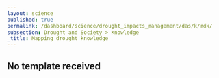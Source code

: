 ```yaml
---
layout: science
published: true
permalink: /dashboard/science/drought_impacts_management/das/k/mdk/
subsection: Drought and Society > Knowledge
_title: Mapping drought knowledge
---
```

## No template received